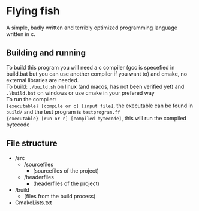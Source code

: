 # Flying fish
A simple, badly written and terribly optimized programming language written in c.

## Building and running
To build this program you will need a c compiler (gcc is specefied in build.bat but you can use another compiler if you want to) and cmake, no external libraries are needed.\
To build: `./build.sh` on linux (and macos, has not been verified yet) and `.\build.bat` on windows or use cmake in your prefered way\
To run the compiler:\
`{executable} [compile or c] [input file]`, the executable can be found in `build/` and the test program is
`testprogram.ff`\
`{executable} [run or r] [compiled bytecode]`, this will run the compiled bytecode

## File structure
- /src
    - /sourcefiles
        - (sourcefiles of the project)
    - /headerfiles
        - (headerfiles of the project)
- /build
    - (files from the build process)
- CmakeLists.txt
